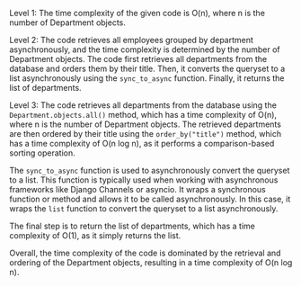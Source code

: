 Level 1: The time complexity of the given code is O(n), where n is the number of Department objects.

Level 2: The code retrieves all employees grouped by department asynchronously, and the time complexity is determined by the number of Department objects. The code first retrieves all departments from the database and orders them by their title. Then, it converts the queryset to a list asynchronously using the `sync_to_async` function. Finally, it returns the list of departments.

Level 3: The code retrieves all departments from the database using the `Department.objects.all()` method, which has a time complexity of O(n), where n is the number of Department objects. The retrieved departments are then ordered by their title using the `order_by("title")` method, which has a time complexity of O(n log n), as it performs a comparison-based sorting operation.

The `sync_to_async` function is used to asynchronously convert the queryset to a list. This function is typically used when working with asynchronous frameworks like Django Channels or asyncio. It wraps a synchronous function or method and allows it to be called asynchronously. In this case, it wraps the `list` function to convert the queryset to a list asynchronously.

The final step is to return the list of departments, which has a time complexity of O(1), as it simply returns the list.

Overall, the time complexity of the code is dominated by the retrieval and ordering of the Department objects, resulting in a time complexity of O(n log n).